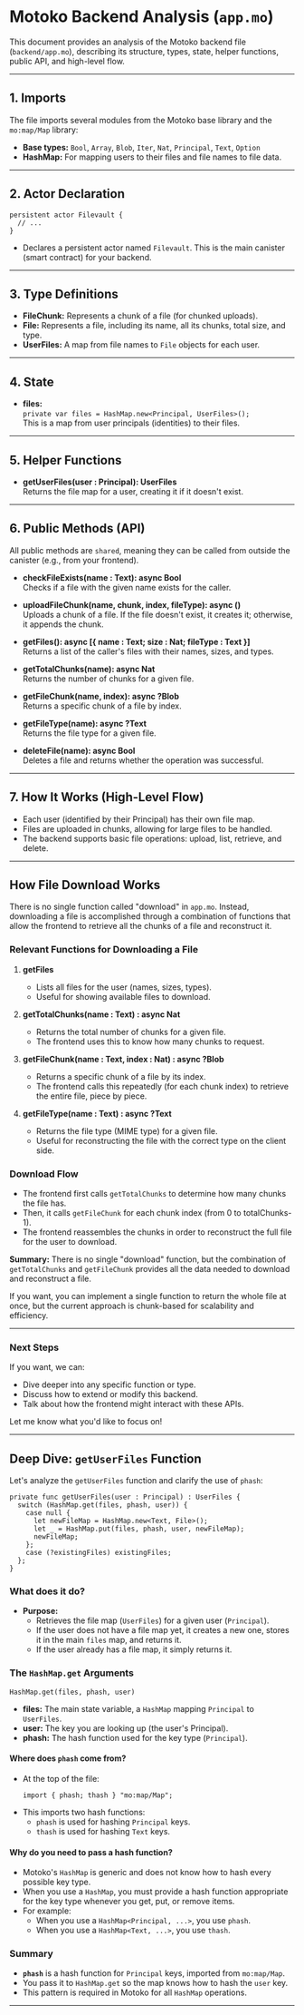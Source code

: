 # Motoko Backend Analysis (`app.mo`)

This document provides an analysis of the Motoko backend file (`backend/app.mo`), describing its structure, types, state, helper functions, public API, and high-level flow.

---

## 1. Imports

The file imports several modules from the Motoko base library and the `mo:map/Map` library:

- **Base types:** `Bool`, `Array`, `Blob`, `Iter`, `Nat`, `Principal`, `Text`, `Option`
- **HashMap:** For mapping users to their files and file names to file data.

---

## 2. Actor Declaration

```motoko
persistent actor Filevault {
  // ...
}
```

- Declares a persistent actor named `Filevault`. This is the main canister (smart contract) for your backend.

---

## 3. Type Definitions

- **FileChunk:** Represents a chunk of a file (for chunked uploads).
- **File:** Represents a file, including its name, all its chunks, total size, and type.
- **UserFiles:** A map from file names to `File` objects for each user.

---

## 4. State

- **files:**  
  `private var files = HashMap.new<Principal, UserFiles>();`  
  This is a map from user principals (identities) to their files.

---

## 5. Helper Functions

- **getUserFiles(user : Principal): UserFiles**  
  Returns the file map for a user, creating it if it doesn't exist.

---

## 6. Public Methods (API)

All public methods are `shared`, meaning they can be called from outside the canister (e.g., from your frontend).

- **checkFileExists(name : Text): async Bool**  
  Checks if a file with the given name exists for the caller.

- **uploadFileChunk(name, chunk, index, fileType): async ()**  
  Uploads a chunk of a file. If the file doesn't exist, it creates it; otherwise, it appends the chunk.

- **getFiles(): async [{ name : Text; size : Nat; fileType : Text }]**  
  Returns a list of the caller's files with their names, sizes, and types.

- **getTotalChunks(name): async Nat**  
  Returns the number of chunks for a given file.

- **getFileChunk(name, index): async ?Blob**  
  Returns a specific chunk of a file by index.

- **getFileType(name): async ?Text**  
  Returns the file type for a given file.

- **deleteFile(name): async Bool**  
  Deletes a file and returns whether the operation was successful.

---

## 7. How It Works (High-Level Flow)

- Each user (identified by their Principal) has their own file map.
- Files are uploaded in chunks, allowing for large files to be handled.
- The backend supports basic file operations: upload, list, retrieve, and delete.

---

## How File Download Works

There is no single function called "download" in `app.mo`. Instead, downloading a file is accomplished through a combination of functions that allow the frontend to retrieve all the chunks of a file and reconstruct it.

### Relevant Functions for Downloading a File

1. **getFiles**

   - Lists all files for the user (names, sizes, types).
   - Useful for showing available files to download.

2. **getTotalChunks(name : Text) : async Nat**

   - Returns the total number of chunks for a given file.
   - The frontend uses this to know how many chunks to request.

3. **getFileChunk(name : Text, index : Nat) : async ?Blob**

   - Returns a specific chunk of a file by its index.
   - The frontend calls this repeatedly (for each chunk index) to retrieve the entire file, piece by piece.

4. **getFileType(name : Text) : async ?Text**
   - Returns the file type (MIME type) for a given file.
   - Useful for reconstructing the file with the correct type on the client side.

### Download Flow

- The frontend first calls `getTotalChunks` to determine how many chunks the file has.
- Then, it calls `getFileChunk` for each chunk index (from 0 to totalChunks-1).
- The frontend reassembles the chunks in order to reconstruct the full file for the user to download.

**Summary:**
There is no single "download" function, but the combination of `getTotalChunks` and `getFileChunk` provides all the data needed to download and reconstruct a file.

If you want, you can implement a single function to return the whole file at once, but the current approach is chunk-based for scalability and efficiency.

---

### Next Steps

If you want, we can:

- Dive deeper into any specific function or type.
- Discuss how to extend or modify this backend.
- Talk about how the frontend might interact with these APIs.

Let me know what you'd like to focus on!

---

## Deep Dive: `getUserFiles` Function

Let's analyze the `getUserFiles` function and clarify the use of `phash`:

```motoko
private func getUserFiles(user : Principal) : UserFiles {
  switch (HashMap.get(files, phash, user)) {
    case null {
      let newFileMap = HashMap.new<Text, File>();
      let _ = HashMap.put(files, phash, user, newFileMap);
      newFileMap;
    };
    case (?existingFiles) existingFiles;
  };
}
```

### What does it do?

- **Purpose:**
  - Retrieves the file map (`UserFiles`) for a given user (`Principal`).
  - If the user does not have a file map yet, it creates a new one, stores it in the main `files` map, and returns it.
  - If the user already has a file map, it simply returns it.

### The `HashMap.get` Arguments

```motoko
HashMap.get(files, phash, user)
```

- **files:** The main state variable, a `HashMap` mapping `Principal` to `UserFiles`.
- **user:** The key you are looking up (the user's Principal).
- **phash:** The hash function used for the key type (`Principal`).

#### Where does `phash` come from?

- At the top of the file:
  ```motoko
  import { phash; thash } "mo:map/Map";
  ```
- This imports two hash functions:
  - `phash` is used for hashing `Principal` keys.
  - `thash` is used for hashing `Text` keys.

#### Why do you need to pass a hash function?

- Motoko's `HashMap` is generic and does not know how to hash every possible key type.
- When you use a `HashMap`, you must provide a hash function appropriate for the key type whenever you get, put, or remove items.
- For example:
  - When you use a `HashMap<Principal, ...>`, you use `phash`.
  - When you use a `HashMap<Text, ...>`, you use `thash`.

### Summary

- **`phash`** is a hash function for `Principal` keys, imported from `mo:map/Map`.
- You pass it to `HashMap.get` so the map knows how to hash the `user` key.
- This pattern is required in Motoko for all `HashMap` operations.

---
